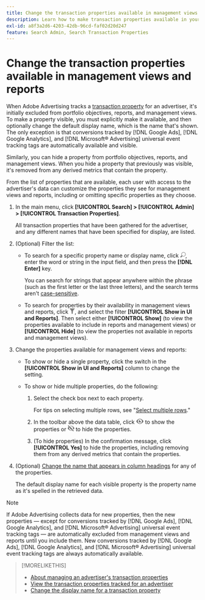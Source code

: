 ```yaml
---
title: Change the transaction properties available in management views and reports
description: Learn how to make transaction properties available in your management views and reports.
exl-id: a8f3a2d6-4203-42db-96cd-faf02d20d247
feature: Search Admin, Search Transaction Properties
---
```

# Change the transaction properties available in management views and reports

When Adobe Advertising tracks a [transaction property](/help/search-social-commerce/glossary.md#s-t) for an advertiser, it's initially excluded from portfolio objectives, reports, and management views. To make a property visible, you must explicitly make it available, and then optionally change the default
display name, which is the name that's shown. The only exception is that conversions tracked by [!DNL Google Ads], [!DNL Google Analytics], and [!DNL Microsoft® Advertising] universal event tracking tags are automatically available and visible.

Similarly, you can hide a property from portfolio objectives, reports, and management views. When you hide a property that previously was visible, it's removed from any derived metrics that contain the property.

From the list of properties that are available, each user with access to the advertiser's data can customize the properties they see for management views and reports, including or omitting specific properties as they choose.

1. In the main menu, click **[!UICONTROL Search] > [!UICONTROL Admin] > [!UICONTROL Transaction Properties]**.

   All transaction properties that have been gathered for the advertiser, and any different names that have been specified for display, are listed.

1. (Optional) Filter the list:

   * To search for a specific property name or display name, click ![Search](/help/search-social-commerce/assets/search.png "Search"), enter the word or string in the input field, and then press the **[!DNL Enter]** key.
   
     You can search for strings that appear anywhere within the phrase (such as the first letter or the last three letters), and the search terms aren't [case-sensitive](/help/search-social-commerce/glossary.md#c-d).
     
   * To search for properties by their availability in management views and reports, click ![Filter](/help/search-social-commerce/assets/filter.png "Filter"), and select the filter **[!UICONTROL Show in UI and Reports]**. Then select either **[!UICONTROL Show]** (to view the properties available to include in reports and management views) or **[!UICONTROL Hide]** (to view the properties not available in reports and management views).

1. Change the properties available for management views and reports:

   * To show or hide a single property, click the switch in the **[!UICONTROL Show in UI and Reports]** column to change the setting.
   
   * To show or hide multiple properties, do the following:
   
     1. Select the check box next to each property.
     
        For tips on selecting multiple rows, see "[Select multiple rows](/help/search-social-commerce/common-tasks/navigation-editing-selection/multiple-rows-select.md)."

     1. In the toolbar above the data table, click ![Show](/help/search-social-commerce/assets/show.png "Show") to show the properties or ![Hide](/help/search-social-commerce/assets/hide.png "Hide") to hide the properties.
     
     1. (To hide properties) In the confirmation message, click **[!UICONTROL Yes]** to hide the properties, including removing them from any derived metrics that contain the properties.

1. (Optional) [Change the name that appears in column headings](transaction-property-edit-display-name.md) for any of the properties.

   The default display name for each visible property is the property name as it's spelled in the retrieved data.

>[!NOTE]
>
>If Adobe Advertising collects data for new properties, then the new properties &mdash; except for conversions tracked by [!DNL Google Ads], [!DNL Google Analytics], and [!DNL Microsoft® Advertising] universal event tracking tags &mdash; are automatically excluded from management views and reports until you include them. New conversions tracked by [!DNL Google Ads], [!DNL Google Analytics], and [!DNL Microsoft® Advertising] universal event tracking tags are always automatically available.

>[!MORELIKETHIS]
>
>* [About managing an advertiser's transaction properties](transaction-property-about.md)
>* [View the transaction properties tracked for an advertiser](transaction-property-view-tracked.md)
>* [Change the display name for a transaction property](transaction-property-edit-display-name.md)
